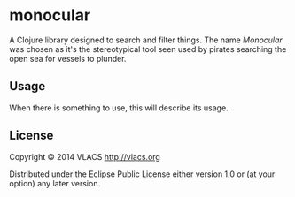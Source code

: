 # monocular

A Clojure library designed to search and filter things. The name *Monocular* was
chosen as it's the stereotypical tool seen used by pirates searching the open
sea for vessels to plunder.

## Usage

When there is something to use, this will describe its usage.

## License

Copyright © 2014 VLACS http://vlacs.org

Distributed under the Eclipse Public License either version 1.0 or (at
your option) any later version.
